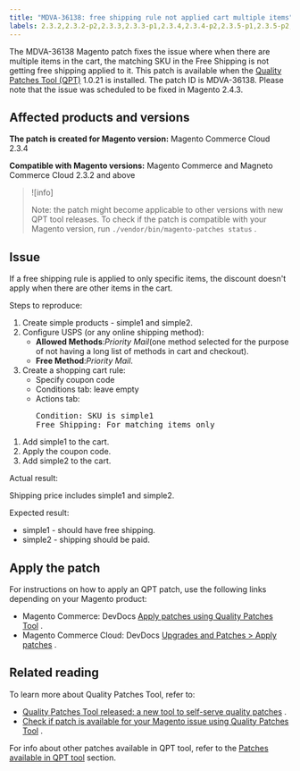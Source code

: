 ```yaml
---
title: "MDVA-36138: free shipping rule not applied cart multiple items"
labels: 2.3.2,2.3.2-p2,2.3.3,2.3.3-p1,2.3.4,2.3.4-p2,2.3.5-p1,2.3.5-p2,2.3.6,2.3.6-p1,2.4.0,2.4.0-p1,2.4.1,2.4.1-p1,2.4.2,QPT 1.0.21,QPT patches,Magento Commerce,Magento Commerce Cloud,cart_rules,coupon,price,shipping,support tools
---
```


The MDVA-36138 Magento patch fixes the issue where when there are multiple items in the cart, the matching SKU in the Free Shipping is not getting free shipping applied to it. This patch is available when the [Quality Patches Tool (QPT)](https://support.magento.com/hc/en-us/articles/360047139492) 1.0.21 is installed. The patch ID is MDVA-36138. Please note that the issue was scheduled to be fixed in Magento 2.4.3.

## Affected products and versions

 **The patch is created for Magento version:** Magento Commerce Cloud 2.3.4

 **Compatible with Magento versions:** Magento Commerce and Magneto Commerce Cloud 2.3.2 and above

>![info]
>
>Note: the patch might become applicable to other versions with new QPT tool releases. To check if the patch is compatible with your Magento version, run `./vendor/bin/magento-patches status` .

## Issue

If a free shipping rule is applied to only specific items, the discount doesn't apply when there are other items in the cart.

 <span class="wysiwyg-underline">Steps to reproduce:</span> 

<ol><li>Create simple products - simple1 and simple2.</li><li>Configure USPS (or any online shipping method):<ul>
<li>
<strong>Allowed Methods</strong>:<em>Priority Mail</em>(one method selected for the purpose of not having a long list of methods in cart and checkout).</li>
<li>
<strong>Free Method</strong>:<em>Priority Mail</em>.</li>
</ul>
</li><li>Create a shopping cart rule:<ul>
<li>Specify coupon code</li>
<li>Conditions tab: leave empty</li>
<li>Actions tab:<div>
<div>
<pre>Condition: SKU is simple1
Free Shipping: For matching items only</pre>
</div>
</div>
</li>
</ul>
</li></ol>

1. Add simple1 to the cart.
1. Apply the coupon code.
1. Add simple2 to the cart.

 <span class="wysiwyg-underline">Actual result:</span> 

Shipping price includes simple1 and simple2.

 <span class="wysiwyg-underline">Expected result:</span> 

* simple1 - should have free shipping.
* simple2 - shipping should be paid.

## Apply the patch

For instructions on how to apply an QPT patch, use the following links depending on your Magento product:

* Magento Commerce: DevDocs [Apply patches using Quality Patches Tool](https://devdocs.magento.com/guides/v2.4/comp-mgr/patching/mqp.html) .
* Magento Commerce Cloud: DevDocs [Upgrades and Patches > Apply patches](https://devdocs.magento.com/cloud/project/project-patch.html) .

## Related reading

To learn more about Quality Patches Tool, refer to:

* [Quality Patches Tool released: a new tool to self-serve quality patches](https://support.magento.com/hc/en-us/articles/360047139492) .
* [Check if patch is available for your Magento issue using Quality Patches Tool](https://support.magento.com/hc/en-us/articles/360047125252) .

For info about other patches available in QPT tool, refer to the [Patches available in QPT tool](https://support.magento.com/hc/en-us/sections/360010506631-Patches-available-in-QPT-tool-) section.